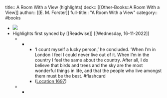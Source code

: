 title:: A Room With a View (highlights)
deck:: [[Other-Books::A Room With a View]]
author:: [[E. M. Forster]]
full-title:: "A Room With a View"
category:: #books

- ![](https://images-na.ssl-images-amazon.com/images/I/512lmBVZe6L._SL200_.jpg)
- Highlights first synced by [[Readwise]] [[Wednesday, 16-11-2022]]
	- -
		- ‘I count myself a lucky person,’ he concluded. ‘When I’m in London I feel I could never live out of it. When I’m in the country I feel the same about the country. After all, I do believe that birds and trees and the sky are the most wonderful things in life, and that the people who live amongst them must be the best. #flashcard
		- ([Location 1697](https://readwise.io/to_kindle?action=open&asin=B005MZN1BS&location=1697))
	- -